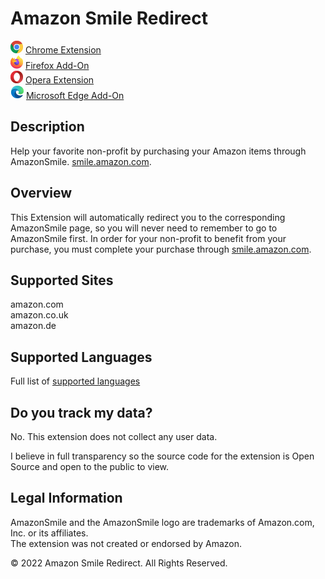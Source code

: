 # Amazon Smile Redirect

![Chrome](src/assets/images/chrome-icon.png) [Chrome Extension](https://chrome.google.com/webstore/detail/amazon-smile-redirect/ejglonclnjogoiegggjjcpapffbnangg)  
![Firefox](src/assets/images/firefox-icon.png) [Firefox Add-On](https://addons.mozilla.org/en-US/firefox/addon/amazon_smile_redirect/)  
![Opera](src/assets/images/opera-icon.png) [Opera Extension](https://addons.opera.com/en/extensions/details/amazon-smile-redirect/)  
![Edge](src/assets/images/edge-icon.png) [Microsoft Edge Add-On](https://microsoftedge.microsoft.com/addons/detail/amazon-smile-redirect/ojfbbnlijdmckaehmhlnjgmpnbhjjibn)  

## Description

Help your favorite non-profit by purchasing your Amazon items through AmazonSmile. [smile.amazon.com](https://smile.amazon.com).

## Overview

This Extension will automatically redirect you to the corresponding AmazonSmile page, so you will never need to remember to go to AmazonSmile first. In order for your non-profit to benefit from your purchase, you must complete your purchase through [smile.amazon.com](https://smile.amazon.com).

## Supported Sites

amazon.com  
amazon.co.uk  
amazon.de

## Supported Languages

Full list of [supported languages](https://github.com/webdevnerdstuff/amazon-smile-redirect/tree/master/extension/src/_locales#readme)

## Do you track my data?

No. This extension does not collect any user data.

I believe in full transparency so the source code for the extension is Open Source and open to the public to view.

## Legal Information

AmazonSmile and the AmazonSmile logo are trademarks of Amazon.com, Inc. or its affiliates.  
The extension was not created or endorsed by Amazon.

© 2022 Amazon Smile Redirect. All Rights Reserved.
